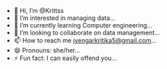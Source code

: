 - 👋 Hi, I’m @Krittss
- 👀 I’m interested in managing data...
- 🌱 I’m currently learning Computer engineering...
- 💞️ I’m looking to collaborate on data management...
- 📫 How to reach me iyengarkritika5@gmail.com...
- 😄 Pronouns: she/her...
- ⚡ Fun fact: I can easily offend you...

<!---
Krittss/Krittss is a ✨ special ✨ repository because its `README.md` (this file) appears on your GitHub profile.
You can click the Preview link to take a look at your changes.
--->
